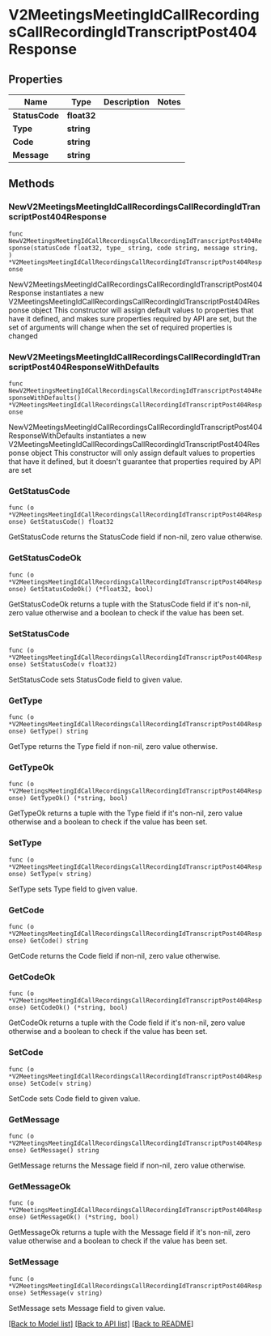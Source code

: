 # V2MeetingsMeetingIdCallRecordingsCallRecordingIdTranscriptPost404Response

## Properties

Name | Type | Description | Notes
------------ | ------------- | ------------- | -------------
**StatusCode** | **float32** |  | 
**Type** | **string** |  | 
**Code** | **string** |  | 
**Message** | **string** |  | 

## Methods

### NewV2MeetingsMeetingIdCallRecordingsCallRecordingIdTranscriptPost404Response

`func NewV2MeetingsMeetingIdCallRecordingsCallRecordingIdTranscriptPost404Response(statusCode float32, type_ string, code string, message string, ) *V2MeetingsMeetingIdCallRecordingsCallRecordingIdTranscriptPost404Response`

NewV2MeetingsMeetingIdCallRecordingsCallRecordingIdTranscriptPost404Response instantiates a new V2MeetingsMeetingIdCallRecordingsCallRecordingIdTranscriptPost404Response object
This constructor will assign default values to properties that have it defined,
and makes sure properties required by API are set, but the set of arguments
will change when the set of required properties is changed

### NewV2MeetingsMeetingIdCallRecordingsCallRecordingIdTranscriptPost404ResponseWithDefaults

`func NewV2MeetingsMeetingIdCallRecordingsCallRecordingIdTranscriptPost404ResponseWithDefaults() *V2MeetingsMeetingIdCallRecordingsCallRecordingIdTranscriptPost404Response`

NewV2MeetingsMeetingIdCallRecordingsCallRecordingIdTranscriptPost404ResponseWithDefaults instantiates a new V2MeetingsMeetingIdCallRecordingsCallRecordingIdTranscriptPost404Response object
This constructor will only assign default values to properties that have it defined,
but it doesn't guarantee that properties required by API are set

### GetStatusCode

`func (o *V2MeetingsMeetingIdCallRecordingsCallRecordingIdTranscriptPost404Response) GetStatusCode() float32`

GetStatusCode returns the StatusCode field if non-nil, zero value otherwise.

### GetStatusCodeOk

`func (o *V2MeetingsMeetingIdCallRecordingsCallRecordingIdTranscriptPost404Response) GetStatusCodeOk() (*float32, bool)`

GetStatusCodeOk returns a tuple with the StatusCode field if it's non-nil, zero value otherwise
and a boolean to check if the value has been set.

### SetStatusCode

`func (o *V2MeetingsMeetingIdCallRecordingsCallRecordingIdTranscriptPost404Response) SetStatusCode(v float32)`

SetStatusCode sets StatusCode field to given value.


### GetType

`func (o *V2MeetingsMeetingIdCallRecordingsCallRecordingIdTranscriptPost404Response) GetType() string`

GetType returns the Type field if non-nil, zero value otherwise.

### GetTypeOk

`func (o *V2MeetingsMeetingIdCallRecordingsCallRecordingIdTranscriptPost404Response) GetTypeOk() (*string, bool)`

GetTypeOk returns a tuple with the Type field if it's non-nil, zero value otherwise
and a boolean to check if the value has been set.

### SetType

`func (o *V2MeetingsMeetingIdCallRecordingsCallRecordingIdTranscriptPost404Response) SetType(v string)`

SetType sets Type field to given value.


### GetCode

`func (o *V2MeetingsMeetingIdCallRecordingsCallRecordingIdTranscriptPost404Response) GetCode() string`

GetCode returns the Code field if non-nil, zero value otherwise.

### GetCodeOk

`func (o *V2MeetingsMeetingIdCallRecordingsCallRecordingIdTranscriptPost404Response) GetCodeOk() (*string, bool)`

GetCodeOk returns a tuple with the Code field if it's non-nil, zero value otherwise
and a boolean to check if the value has been set.

### SetCode

`func (o *V2MeetingsMeetingIdCallRecordingsCallRecordingIdTranscriptPost404Response) SetCode(v string)`

SetCode sets Code field to given value.


### GetMessage

`func (o *V2MeetingsMeetingIdCallRecordingsCallRecordingIdTranscriptPost404Response) GetMessage() string`

GetMessage returns the Message field if non-nil, zero value otherwise.

### GetMessageOk

`func (o *V2MeetingsMeetingIdCallRecordingsCallRecordingIdTranscriptPost404Response) GetMessageOk() (*string, bool)`

GetMessageOk returns a tuple with the Message field if it's non-nil, zero value otherwise
and a boolean to check if the value has been set.

### SetMessage

`func (o *V2MeetingsMeetingIdCallRecordingsCallRecordingIdTranscriptPost404Response) SetMessage(v string)`

SetMessage sets Message field to given value.



[[Back to Model list]](../README.md#documentation-for-models) [[Back to API list]](../README.md#documentation-for-api-endpoints) [[Back to README]](../README.md)


